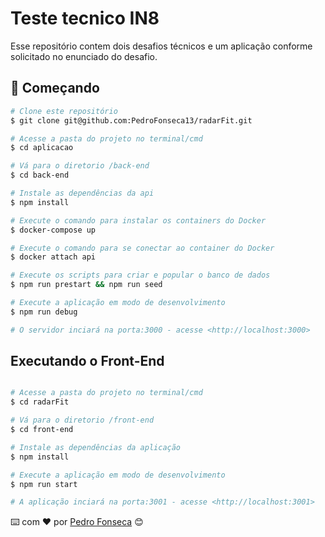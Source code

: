 # Teste tecnico IN8

Esse repositório contem dois desafios técnicos e um aplicação conforme solicitado no enunciado do desafio.

## 🚀 Começando

```bash
# Clone este repositório
$ git clone git@github.com:PedroFonseca13/radarFit.git

# Acesse a pasta do projeto no terminal/cmd
$ cd aplicacao

# Vá para o diretorio /back-end
$ cd back-end

# Instale as dependências da api
$ npm install

# Execute o comando para instalar os containers do Docker
$ docker-compose up

# Execute o comando para se conectar ao container do Docker
$ docker attach api

# Execute os scripts para criar e popular o banco de dados
$ npm run prestart && npm run seed

# Execute a aplicação em modo de desenvolvimento
$ npm run debug

# O servidor inciará na porta:3000 - acesse <http://localhost:3000> 
```

## Executando o Front-End

```bash

# Acesse a pasta do projeto no terminal/cmd
$ cd radarFit

# Vá para o diretorio /front-end
$ cd front-end

# Instale as dependências da aplicação
$ npm install

# Execute a aplicação em modo de desenvolvimento
$ npm run start

# A aplicação inciará na porta:3001 - acesse <http://localhost:3001> 
```



⌨️ com ❤️ por [Pedro Fonseca](https://github.com/PedroFonseca13) 😊
